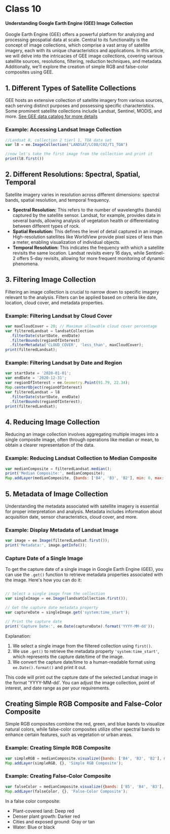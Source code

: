 # Class 10

####  **Understanding Google Earth Engine (GEE) Image Collection**

Google Earth Engine (GEE) offers a powerful platform for analyzing and processing geospatial data at scale. Central to its functionality is the concept of image collections, which comprise a vast array of satellite imagery, each with its unique characteristics and applications. In this article, we will delve into the intricacies of GEE image collections, covering various satellite sources, resolutions, filtering, reduction techniques, and metadata. Additionally, we'll explore the creation of simple RGB and false-color composites using GEE.

## 1. Different Types of Satellite Collections

GEE hosts an extensive collection of satellite imagery from various sources, each serving distinct purposes and possessing specific characteristics. Some prominent satellite collections include Landsat, Sentinel, MODIS, and more.
[See GEE data catalog for more details](https://developers.google.com/earth-engine/datasets)
### Example: Accessing Landsat Image Collection

```javascript
//Landsat 8, collection 2 tierl 1, TOA data set 
var l8 = ee.ImageCollection("LANDSAT/LC08/C02/T1_TOA")

//now let's take the first image from the collection and print it            
print(l8.first())

```

## 2. Different Resolutions: Spectral, Spatial, Temporal

Satellite imagery varies in resolution across different dimensions: spectral bands, spatial resolution, and temporal frequency.

* **Spectral Resolution:** This refers to the number of wavelengths (bands) captured by the satellite sensor.  Landsat, for example, provides data in several bands, allowing analysis of vegetation health or differentiating between different types of rock. 
* **Spatial Resolution:** This defines the level of detail captured in an image. High-resolution satellites like WorldView provide pixel sizes of less than a meter, enabling visualization of individual objects. 
* **Temporal Resolution:**  This indicates the frequency with which a satellite revisits the same location. Landsat revisits every 16 days, while Sentinel-2 offers 5-day revisits, allowing for more frequent monitoring of dynamic phenomena.




## 3. Filtering Image Collection

Filtering an image collection is crucial to narrow down to specific imagery relevant to the analysis. Filters can be applied based on criteria like date, location, cloud cover, and metadata properties.

### Example: Filtering Landsat by Cloud Cover

```javascript
var maxCloudCover = 20; // Maximum allowable cloud cover percentage
var filteredLandsat = landsatCollection
  .filterDate(startDate, endDate)
  .filterBounds(regionOfInterest)
  .filterMetadata('CLOUD_COVER', 'less_than', maxCloudCover);
print(filteredLandsat);
```
### Example: Filtering Landsat by Date and Region

```javascript
var startDate = '2020-01-01';
var endDate = '2020-12-31';
var regionOfInterest = ee.Geometry.Point(91.79, 22.34);
Map.centerObject(regionOfInterest)
var filteredLandsat = l8
  .filterDate(startDate, endDate)
  .filterBounds(regionOfInterest);
print(filteredLandsat);
```
## 4. Reducing Image Collection

Reducing an image collection involves aggregating multiple images into a single composite image, often through operations like median or mean, to obtain a clearer representation of the data.

### Example: Reducing Landsat Collection to Median Composite

```javascript
var medianComposite = filteredLandsat.median();
print('Median Composite:', medianComposite);
Map.addLayer(medianComposite, {bands: ['B4', 'B3', 'B2'], min: 0, max: 3000}, 'Median Composite');
```

## 5. Metadata of Image Collection

Understanding the metadata associated with satellite imagery is essential for proper interpretation and analysis. Metadata includes information about acquisition date, sensor characteristics, cloud cover, and more.

### Example: Display Metadata of Landsat Image

```javascript
var image = ee.Image(filteredLandsat.first());
print('Metadata:', image.getInfo());
```
### Capture Date of a Single Image

To get the capture date of a single image in Google Earth Engine (GEE), you can use the `.get()` function to retrieve metadata properties associated with the image. Here's how you can do it:

```javascript

// Select a single image from the collection
var singleImage = ee.Image(landsatCollection.first());

// Get the capture date metadata property
var captureDate = singleImage.get('system:time_start');

// Print the capture date
print('Capture Date:', ee.Date(captureDate).format('YYYY-MM-dd'));
```

Explanation:

1. We select a single image from the filtered collection using `first()`.
2. We use `.get()` to retrieve the metadata property `'system:time_start'`, which represents the capture date/time of the image.
3. We convert the capture date/time to a human-readable format using `ee.Date().format()` and print it out.

This code will print out the capture date of the selected Landsat image in the format 'YYYY-MM-dd'. You can adjust the image collection, point of interest, and date range as per your requirements.








## Creating Simple RGB Composite and False-Color Composite

Simple RGB composites combine the red, green, and blue bands to visualize natural colors, while false-color composites utilize other spectral bands to enhance certain features, such as vegetation or urban areas.

### Example: Creating Simple RGB Composite

```javascript
var simpleRGB = medianComposite.visualize({bands: ['B4', 'B3', 'B2'], min: 0, max: 3000});
Map.addLayer(simpleRGB, {}, 'Simple RGB Composite');
```

### Example: Creating False-Color Composite

```javascript
var falseColor = medianComposite.visualize({bands: ['B5', 'B4', 'B3'], min: 0, max: 3000});
Map.addLayer(falseColor, {}, 'False-Color Composite');
```
In a false color composite: 

- Plant-covered land: Deep red
- Denser plant growth: Darker red
- Cities and exposed ground: Gray or tan
- Water: Blue or black